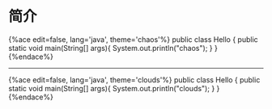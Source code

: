 # 简介

{%ace edit=false, lang='java', theme='chaos'%}
public class Hello {
  public static void main(String[] args){
    System.out.println("chaos");
  }
}
{%endace%}

---

{%ace edit=false, lang='java', theme='clouds'%}
public class Hello {
  public static void main(String[] args){
    System.out.println("clouds");
  }
}
{%endace%}



























